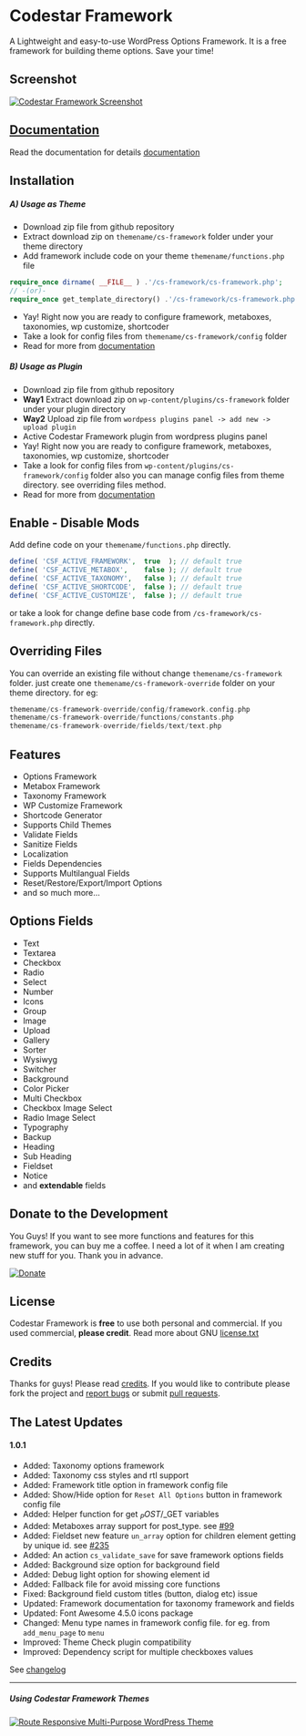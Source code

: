 # Codestar Framework
A Lightweight and easy-to-use WordPress Options Framework. It is a free framework for building theme options. Save your time!

## Screenshot
[![Codestar Framework Screenshot](http://codestarframework.com/assets/images/framework/screenshot.png)](http://codestarframework.com/assets/images/framework/screenshot-1.png)

## [Documentation](http://codestarframework.com/documentation/)
Read the documentation for details [documentation](http://codestarframework.com/documentation/)

## Installation
##### A) Usage as Theme
* Download zip file from github repository
* Extract download zip on `themename/cs-framework` folder under your theme directory
* Add framework include code on your theme `themename/functions.php` file

```php
require_once dirname( __FILE__ ) .'/cs-framework/cs-framework.php';
// -(or)-
require_once get_template_directory() .'/cs-framework/cs-framework.php';
```

* Yay! Right now you are ready to configure framework, metaboxes, taxonomies, wp customize, shortcoder
* Take a look for config files from `themename/cs-framework/config` folder
* Read for more from [documentation](http://codestarframework.com/documentation/)

##### B) Usage as Plugin
* Download zip file from github repository
* **Way1** Extract download zip on `wp-content/plugins/cs-framework` folder under your plugin directory
* **Way2** Upload zip file from `wordpess plugins panel -> add new -> upload plugin`
* Active Codestar Framework plugin from wordpress plugins panel
* Yay! Right now you are ready to configure framework, metaboxes, taxonomies, wp customize, shortcoder
* Take a look for config files from `wp-content/plugins/cs-framework/config` folder also you can manage config files from theme directory. see overriding files method.
* Read for more from [documentation](http://codestarframework.com/documentation/)

## Enable - Disable Mods
Add define code on your `themename/functions.php` directly.
```php
define( 'CSF_ACTIVE_FRAMEWORK',  true  ); // default true
define( 'CSF_ACTIVE_METABOX',    false ); // default true
define( 'CSF_ACTIVE_TAXONOMY',   false ); // default true
define( 'CSF_ACTIVE_SHORTCODE',  false ); // default true
define( 'CSF_ACTIVE_CUSTOMIZE',  false ); // default true
```
or take a look for change define base code from `/cs-framework/cs-framework.php` directly.

## Overriding Files
You can override an existing file without change `themename/cs-framework` folder. just create one `themename/cs-framework-override` folder on your theme directory. for eg:

```php
themename/cs-framework-override/config/framework.config.php
themename/cs-framework-override/functions/constants.php
themename/cs-framework-override/fields/text/text.php
```

## Features
- Options Framework
- Metabox Framework
- Taxonomy Framework
- WP Customize Framework
- Shortcode Generator
- Supports Child Themes
- Validate Fields
- Sanitize Fields
- Localization
- Fields Dependencies
- Supports Multilangual Fields
- Reset/Restore/Export/Import Options
- and so much more...

## Options Fields
- Text
- Textarea
- Checkbox
- Radio
- Select
- Number
- Icons
- Group
- Image
- Upload
- Gallery
- Sorter
- Wysiwyg
- Switcher
- Background
- Color Picker
- Multi Checkbox
- Checkbox Image Select
- Radio Image Select
- Typography
- Backup
- Heading
- Sub Heading
- Fieldset
- Notice
- and **extendable** fields

## Donate to the Development
You Guys! If you want to see more functions and features for this framework, you can buy me a coffee. I need a lot of it when I am creating new stuff for you. Thank you in advance.

[![Donate](https://www.paypal.com/en_US/i/btn/btn_donateCC_LG.gif)](https://www.paypal.com/cgi-bin/webscr?cmd=_s-xclick&hosted_button_id=56MAQNCNELP8J)

## License
Codestar Framework is **free** to use both personal and commercial. If you used commercial, **please credit**.
Read more about GNU [license.txt](http://www.gnu.org/licenses/gpl-2.0.txt)

## Credits
Thanks for guys! Please read [credits](http://codestarframework.com/credits/). If you would like to contribute please fork the project and [report bugs](https://github.com/Codestar/codestar-framework/issues) or submit [pull requests](https://github.com/Codestar/codestar-framework/pulls)</a>.

## The Latest Updates
#### 1.0.1
- Added: Taxonomy options framework
- Added: Taxonomy css styles and rtl support
- Added: Framework title option in framework config file
- Added: Show/Hide option for `Reset All Options` button in framework config file
- Added: Helper function for get $_POST/$_GET variables
- Added: Metaboxes array support for post_type. see [#99](https://github.com/Codestar/codestar-framework/issues/99)
- Added: Fieldset new feature `un_array` option for children element getting by unique id. see [#235](https://github.com/Codestar/codestar-framework/issues/235)
- Added: An action `cs_validate_save` for save framework options fields
- Added: Background size option for background field
- Added: Debug light option for showing element id
- Added: Fallback file for avoid missing core functions
- Fixed: Background field custom titles (button, dialog etc) issue
- Updated: Framework documentation for taxonomy framework and fields
- Updated: Font Awesome 4.5.0 icons package
- Changed: Menu type names in framework config file. for eg. from `add_menu_page` to `menu`
- Improved: Theme Check plugin compatibility
- Improved: Dependency script for multiple checkboxes values

See [changelog](CHANGELOG.md)

---

##### Using Codestar Framework Themes
[![Route Responsive Multi-Purpose WordPress Theme](http://s3.codestarlive.com/route/userbox/route-preview-promo.png)](http://themeforest.net/item/route-responsive-multipurpose-wordpress-theme/8815770?ref=Codestar)
